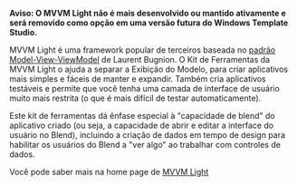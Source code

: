 ﻿**Aviso: O MVVM Light não é mais desenvolvido ou mantido ativamente e será removido como opção em uma versão futura do Windows Template Studio.**

MVVM Light é uma framework popular de terceiros baseada no [padrão Model-View-ViewModel](https://en.wikipedia.org/wiki/Model%E2%80%93view%E2%80%93viewmodel) de Laurent Bugnion. O Kit de Ferramentas da MVVM Light o ajuda a separar a Exibição do Modelo, para criar aplicativos mais simples e fáceis de manter e expandir. Também cria aplicativos testáveis e permite que você tenha uma camada de interface de usuário muito mais restrita (o que é mais difícil de testar automaticamente).

Este kit de ferramentas dá ênfase especial à "capacidade de blend" do aplicativo criado (ou seja, a capacidade de abrir e editar a interface do usuário no Blend), incluindo a criação de dados em tempo de design para habilitar os usuários do Blend a "ver algo" ao trabalhar com controles de dados.

Você pode saber mais na home page de [MVVM Light](http://www.mvvmlight.net/)
